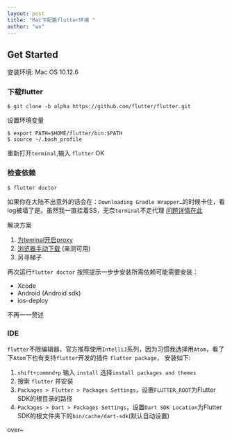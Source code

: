 ```yaml
---
layout: post
title: "Mac下配置flutter环境 "
author: "wx"
---
```


## Get Started
安装环境: Mac OS 10.12.6

### 下载flutter
```shell
$ git clone -b alpha https://github.com/flutter/flutter.git
```
<!--more-->

设置环境变量
```shell
$ export PATH=$HOME/flutter/bin:$PATH
$ source ~/.bash_profile
```

重新打开`terminal`,输入 `flutter`
OK

### 检查依赖
```shell
$ flutter doctor
```
如果你在大陆不出意外的话会在：`Downloading Gradle Wrapper…`的时候卡住，看log被墙了是。虽然我一直挂着SS，无奈`terminal`不走代理
[问题详情在此](https://github.com/flutter/flutter/issues/11674)

解决方案
1. [为teminal开启proxy](http://www.jianshu.com/p/32dfb5289cf5)
2. [浏览器手动下载](http://blog.csdn.net/xjwangliang/article/details/78042740) (亲测可用)
3. 另寻梯子

再次运行`flutter doctor` 按照提示一步步安装所需依赖可能需要安装：
- Xcode
- Android (Android sdk)
- ios-deploy

不再一一赘述

### IDE
`flutter`不限编辑器，官方推荐使用`IntelliJ`系列，因为习惯我选择用`Atom`，看了下`Atom`下也有支持`flutter`开发的插件 `flutter package`， 安装如下:
1. `shift+commnd+p` 输入 `install` 选择`install packages and themes`
2. 搜索 `flutter` 并安装
3. `Packages > Flutter > Packages Settings`，设置`FLUTTER_ROOT`为Flutter SDK的根目录的路径
4. `Packages > Dart > Packages Settings`，设置`Dart SDK Location`为Flutter SDK的根文件夹下的`bin/cache/dart-sdk`(默认自动设置)

over~

